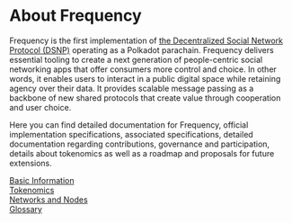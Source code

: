 # About Frequency

Frequency is the first implementation of [the Decentralized Social Network Protocol (DSNP)](https://www.dsnp.org/) operating as a Polkadot parachain.
Frequency delivers essential tooling to create a next generation of people-centric social networking apps that offer consumers more control and choice.
In other words, it enables users to interact in a public digital space while retaining agency over their data.
It provides scalable message passing as a backbone of new shared protocols that create value through cooperation and user choice.

Here you can find detailed documentation for Frequency, official implementation specifications, associated specifications, detailed documentation regarding contributions, governance and participation, details about tokenomics as well as a roadmap and proposals for future extensions.


<div class="button-links">
	<a href="Basics/Overview.html"><div>Basic Information</div></a>
	<a href="Tokenomics/TokenomicsOverview.html"><div>Tokenomics</div></a>
</div>
<div class="button-links">
	<a href="Networks/Overview.html"><div>Networks and Nodes</div></a>
	<a href="glossary.html"><div>Glossary</div></a>
</div>

<!-- FUTURE Links once these pages are filled out... -->

<!--
<div class="button-links">
	<a href="Roadmap.html"><div>Roadmap</div></a>
	<a href="Governance/Overview.html"><div>Governance</div></a>
</div>
-->
